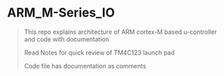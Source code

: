 # ARM_M-Series_IO
> This repo explains architecture of ARM cortex-M based u-controller and code with documentation
>
> Read Notes for quick review of TM4C123 launch pad
>
> Code file has documentation as comments